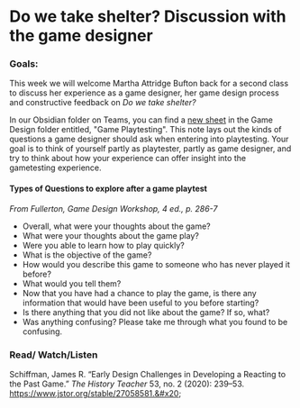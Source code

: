 # Do we take shelter? Discussion with the game designer

### Goals:

This week we will welcome Martha Attridge Bufton back for a second class to discuss her experience as a game designer, her game design process and constructive feedback on _Do we take shelter?_

In our Obsidian folder on Teams, you can find a [new sheet](https://web.hypothes.is/help/exporting-and-importing-annotations/) in the Game Design folder entitled, "Game Playtesting". This note lays out the kinds of questions a game designer should ask when entering into  playtesting. Your goal is to think of yourself partly as playtester, partly as game designer, and try to think about how your experience can offer insight into the gametesting experience.&#x20;

#### Types of Questions to explore after a game playtest&#x20;

_From Fullerton, Game Design Workshop, 4 ed., p. 286-7_

* Overall, what were your thoughts about the game?&#x20;
* What were your thoughts about the game play?
* Were you able to learn how to play quickly?&#x20;
* What is the objective of the game?&#x20;
* How would you describe this game to someone who has never played it before?&#x20;
* What would you tell them?&#x20;
* Now that you have had a chance to play the game, is there any information that would have been useful to you before starting?
* Is there anything that you did not like about the game? If so, what?&#x20;
* Was anything confusing? Please take me through what you found to be confusing.

### Read/ Watch/Listen

Schiffman, James R. “Early Design Challenges in Developing a Reacting to the Past Game.” _The History Teacher_ 53, no. 2 (2020): 239–53. https://www.jstor.org/stable/27058581.&#x20;
